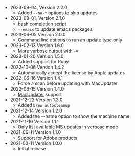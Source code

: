 * 2023-09-04, Version 2.2.0
   * Added ```--no-*``` options to skip updates
* 2023-08-01, Version 2.1.0
   * bash completion script
   * ```--emacs``` to update emacs packages
* 2023-06-05 Version 2.0.0
   * Command line options to run an update type only
* 2023-02-13 Version 1.6.0
   * More verbose output with -v
* 2023-01-20 Version 1.5.0
   * Added support for Ruby
* 2022-10-06 Version 1.4.2
   * Automatically accept the license by Apple updates
* 2022-06-16 Version 1.4.1
   * Force a scan before updating with MacUpdater
 * 2022-06-15 Version 1.4.0
   * [MacUpdater](https://www.corecode.io/macupdater/) support
 * 2021-12-22 Version 1.3.0
   * Added ```brew autocleanup```
 * 2021-12-14 Version 1.2.0
   * Added the --name option to show the machine name
 * 2021-11-10 Version 1.1.1
   * Only list available MS updates in verbose mode
 * 2021-06-11 Version 1.1.0
   * Support for Adobe products
 * 2021-03-11 Version 1.0.0
   * Initial release
